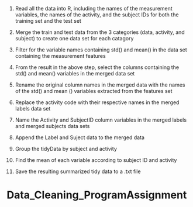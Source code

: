 1. Read all the data into R, including the names of the measurement variables, the names of the activity, and the subject IDs for both the training set and the test set


2. Merge the train and test data from the 3 categories (data, activity, and subject) to create one data set for each catagory


3. Filter for the variable names containing std() and mean() in the data set containing the measurement features


4. From the result in the above step, select the columns containing the std() and mean() variables in the merged data set


5. Rename the original column names in the merged data with the names of the std() and mean () variables extracted from the features set


6. Replace the activity code with their respective names in the merged labels data set


7. Name the Activity and SubjectID column variables in the merged labels and merged subjects data sets


8. Append the Label and Suject data to the merged data


9. Group the tidyData by subject and activity


10. Find the mean of each variable according to subject ID and activity


11. Save the resulting summarized tidy data to a .txt file
# Data_Cleaning_ProgramAssignment
